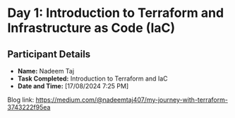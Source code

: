 # Day 1: Introduction to Terraform and Infrastructure as Code (IaC)
## Participant Details
- **Name:** Nadeem Taj
- **Task Completed:** Introduction to Terraform and IaC
- **Date and Time:** [17/08/2024 7:25 PM]

 Blog link: https://medium.com/@nadeemtaj407/my-journey-with-terraform-3743222f95ea 
 